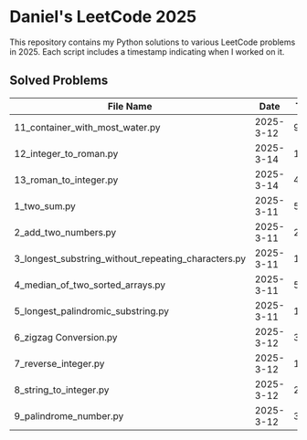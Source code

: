 # Daniel's LeetCode 2025

This repository contains my Python solutions to various LeetCode problems in 2025. Each script includes a timestamp indicating when I worked on it.

## Solved Problems

| File Name | Date | Time |
|-----------|------|------|
| 11_container_with_most_water.py | 2025-3-12 | 9:01 |
| 12_integer_to_roman.py | 2025-3-14 | 16:09 |
| 13_roman_to_integer.py | 2025-3-14 | 4:33 |
| 1_two_sum.py | 2025-3-11 | 5:26 |
| 2_add_two_numbers.py | 2025-3-11 | 20:55 |
| 3_longest_substring_without_repeating_characters.py | 2025-3-11 | 11:21 |
| 4_median_of_two_sorted_arrays.py | 2025-3-11 | 5:06 |
| 5_longest_palindromic_substring.py | 2025-3-11 | 18:17 |
| 6_zigzag Conversion.py | 2025-3-12 | 30:20 |
| 7_reverse_integer.py | 2025-3-12 | 13:30 |
| 8_string_to_integer.py | 2025-3-12 | 29:36 |
| 9_palindrome_number.py | 2025-3-12 | 3:10 |
